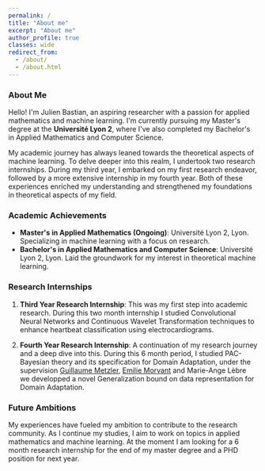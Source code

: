 ```yaml
---
permalink: /
title: "About me"
excerpt: "About me"
author_profile: true
classes: wide
redirect_from: 
  - /about/
  - /about.html
---
```


### About Me

Hello! I'm Julien Bastian, an aspiring researcher with a passion for applied mathematics and machine learning. I'm currently pursuing my Master's degree at the  **Université Lyon 2**, where I've also completed my Bachelor's in Applied Mathematics and Computer Science.

My academic journey has always leaned towards the theoretical aspects of machine learning. To delve deeper into this realm, I undertook two research internships. During my third year, I embarked on my first research endeavor, followed by a more extensive internship in my fourth year. Both of these experiences enriched my understanding and strengthened my foundations in theoretical aspects of my field.

### Academic Achievements

- **Master's in Applied Mathematics (Ongoing)**: Université Lyon 2, Lyon. Specializing in machine learning with a focus on research.
- **Bachelor's in Applied Mathematics and Computer Science**: Université Lyon 2, Lyon. Laid the groundwork for my interest in theoretical machine learning.

### Research Internships

1. **Third Year Research Internship**: This was my first step into academic research. During this two month internship I studied Convolutional Neural Networks and Continuous Wavelet Transformation techniques to enhance heartbeat classification using electrocardiograms.
  
2. **Fourth Year Research Internship**: A continuation of my research journey and a deep dive into this. During this 6 month period, I studied PAC-Bayesian theory and its specification for Domain Adaptation, under the supervision [Guillaume Metzler](https://guillaumemetzler.github.io/), [Emilie Morvant](https://emorvant.github.io/) and Marie-Ange Lèbre we developped a novel Generalization bound on data representation for Domain Adaptation.

### Future Ambitions

My experiences have fueled my ambition to contribute to the research community. As I continue my studies, I aim to work on topics in applied mathematics and machine learning. At the moment I am looking for a 6 month research internship for the end of my master degree and a PHD position for next year.


